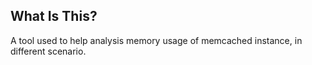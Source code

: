What Is This?
-------------

A tool used to help analysis memory usage of memcached instance, in different scenario.
